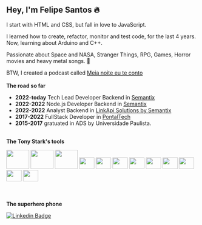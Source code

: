 ## Hey, **I'm Felipe Santos** 🔥

 I start with HTML and CSS, but fall in love to JavaScript. 
 
 I learned how to create, refactor, monitor and test code, for the last 4 years. Now, learning about Arduino and C++.
 
 Passionate about Space and NASA, Stranger Things, RPG, Games, Horror movies and heavy metal songs. 🌌
 
 BTW, I created a podcast called [Meia noite eu te conto](https://open.spotify.com/show/0xBr76A7bguhNsik0UlLcw)
<br><br>
**The road so far**
  - **2022-today** Tech Lead Developer Backend in [Semantix](https://www.linkedin.com/company/semantixai/)
  - **2022-2022** Node.js Developer Backend in [Semantix](https://www.linkedin.com/company/semantixai/)
  - **2022-2022** Analyst Backend in [LinkApi Solutions by Semantix](https://www.linkedin.com/company/linkapisolutions/)
  - **2017-2022** FullStack Developer in [PontalTech](https://www.linkedin.com/company/pontaltech/)
  - **2015-2017** gratuated in ADS by Universidade Paulista.
<br><br>

**The Tony Stark's tools**
<div>
  <img height="50" width="60" src="https://cdn.jsdelivr.net/gh/devicons/devicon/icons/nodejs/nodejs-original.svg" />
  <img height="50" width="60" src="https://cdn.jsdelivr.net/gh/devicons/devicon/icons/javascript/javascript-original.svg" />
  <img height="50" width="60" src="https://cdn.jsdelivr.net/gh/devicons/devicon/icons/mongodb/mongodb-plain-wordmark.svg" />
  <img height="30" width="40" src="https://cdn.jsdelivr.net/gh/devicons/devicon/icons/typescript/typescript-original.svg" />
  <img height="30" width="40" src="https://cdn.jsdelivr.net/gh/devicons/devicon/icons/docker/docker-plain-wordmark.svg" />
  <img height="30" width="40" src="https://cdn.jsdelivr.net/gh/devicons/devicon/icons/ubuntu/ubuntu-plain.svg" />
  <img height="30" width="40" src="https://cdn.jsdelivr.net/gh/devicons/devicon/icons/mysql/mysql-plain-wordmark.svg" />
  <img height="30" width="40" src="https://cdn.jsdelivr.net/gh/devicons/devicon/icons/arduino/arduino-original-wordmark.svg" />
  <img height="30" width="40" src="https://cdn.jsdelivr.net/gh/devicons/devicon/icons/amazonwebservices/amazonwebservices-original.svg" />
  <img height="30" width="40" src="https://cdn.jsdelivr.net/gh/devicons/devicon/icons/php/php-plain.svg" />
  <img height="30" width="40" src="https://cdn.jsdelivr.net/gh/devicons/devicon/icons/redis/redis-plain.svg" />
  <img height="30" width="40" src="https://cdn.jsdelivr.net/gh/devicons/devicon/icons/jest/jest-plain.svg" /> 
</div>
<br><br>

**The superhero phone**
  
[![Linkedin Badge](https://img.shields.io/badge/-LinkedIn-blue?style=flat-square&labelColor=blue&logo=linkedin&logoColor=white&link=https://www.linkedin.com/in/felipegdsantos/)](https://www.linkedin.com/in/felipegdsantos/)
